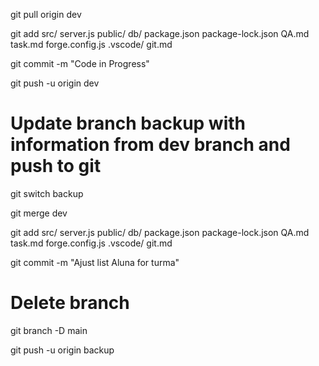 git pull origin dev

git add src/ server.js public/ db/ package.json package-lock.json QA.md task.md forge.config.js .vscode/ git.md 

git commit -m "Code in Progress" 

git push -u origin dev


# Update branch backup with information from dev branch and push to git

git switch backup

git merge dev

git add src/ server.js public/ db/ package.json package-lock.json QA.md task.md forge.config.js .vscode/ git.md 

git commit -m "Ajust list Aluna for turma"

# Delete branch

git branch -D main

git push -u origin backup